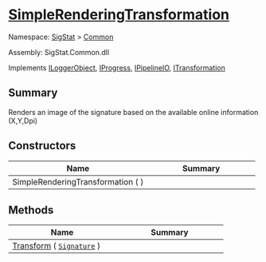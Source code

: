 # [SimpleRenderingTransformation](./SimpleRenderingTransformation.md)

Namespace: [SigStat]() > [Common](./README.md)

Assembly: SigStat.Common.dll

Implements [ILoggerObject](./ILoggerObject.md), [IProgress](./Helpers/IProgress.md), [IPipelineIO](./Pipeline/IPipelineIO.md), [ITransformation](./ITransformation.md)

## Summary
Renders an image of the signature based on the available online information (X,Y,Dpi)

## Constructors

| Name | Summary | 
| --- | --- | 
| SimpleRenderingTransformation (  )<div style="width: 200px">| <div style="width: 200px">| <br>


## Methods

| Name | Summary | 
| --- | --- | 
| [Transform](./Methods/SimpleRenderingTransformation-100663459.md) ( [`Signature`](./Signature.md) )<div style="width: 200px">| <div style="width: 200px">| <br>


